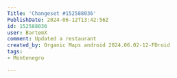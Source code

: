 ```yaml
---
Title: 'Changeset #152588036'
PublishDate: 2024-06-12T13:42:56Z
id: 152588036
user: BartemX
comment: Updated a restaurant
created_by: Organic Maps android 2024.06.02-12-FDroid
tags:
- Montenegro

---
```


